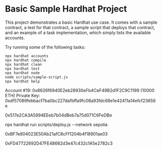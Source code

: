 # Basic Sample Hardhat Project

This project demonstrates a basic Hardhat use case. It comes with a sample contract, a test for that contract, a sample script that deploys that contract, and an example of a task implementation, which simply lists the available accounts.

Try running some of the following tasks:

```shell
npx hardhat accounts
npx hardhat compile
npx hardhat clean
npx hardhat test
npx hardhat node
node scripts/sample-script.js
npx hardhat help
```

<!-- 0x903F2563aF85dBc6b611c8D18feEE51768B4f574 -->

Account #19: 0x8626f6940E2eb28930eFb4CeF49B2d1F2C9C1199 (10000 ETH)
Private Key: 0xdf57089febbacf7ba0bc227dafbffa9fc08a93fdc68e1e42411a14efcf23656e

0x517e2CA3A5994EEeb7b04dBeb7a75d071C6FeDBe

npx hardhat run scripts/deploy.js --network sepolia

0xBF7e804023E50Ab21afC8cFf1204b4f18901ae03

0xFD47722692D47FE48682d3e47c432c1A5e2782c3
